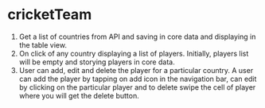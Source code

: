 # cricketTeam

1. Get a list of countries from API and saving in core data and displaying in the table view.
2. On click of any country displaying a list of players. Initially, players list will be empty and storying players in core data.
3. User can add, edit and delete the player for a particular country. A user can add the player by tapping on add icon in the navigation bar,
can edit by clicking on the particular player and to delete swipe the cell of player where you will get the delete button.

